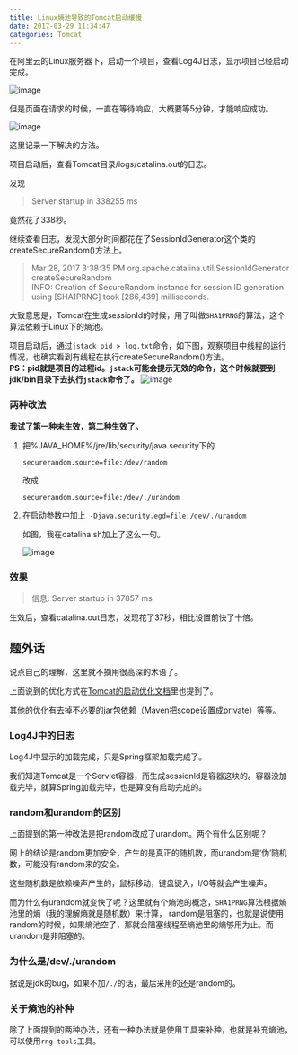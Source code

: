 ```yaml
---
title: Linux熵池导致的Tomcat启动缓慢
date: 2017-03-29 11:34:47
categories: Tomcat
---
```


在阿里云的Linux服务器下，启动一个项目，查看Log4J日志，显示项目已经启动完成。

![image](http://ok7wlv1ee.bkt.clouddn.com/17-3-29/64688158-file_1490765179140_13adf.png)

但是页面在请求的时候，一直在等待响应，大概要等5分钟，才能响应成功。

![image](http://ok7wlv1ee.bkt.clouddn.com/17-3-29/82861973-file_1490765195892_6ad8.png)

这里记录一下解决的方法。

<!-- more -->

项目启动后，查看Tomcat目录/logs/catalina.out的日志。

发现
> Server startup in 338255 ms

竟然花了338秒。

继续查看日志，发现大部分时间都花在了SessionIdGenerator这个类的createSecureRandom()方法上。
> Mar 28, 2017 3:38:35 PM org.apache.catalina.util.SessionIdGenerator createSecureRandom  
INFO: Creation of SecureRandom instance for session ID generation using [SHA1PRNG] took [286,439] milliseconds.

大致意思是，Tomcat在生成sessionId的时候，用了叫做`SHA1PRNG`的算法，这个算法依赖于Linux下的熵池。

项目启动后，通过`jstack pid > log.txt`命令，如下图，观察项目中线程的运行情况，也确实看到有线程在执行createSecureRandom()方法。  
**PS：pid就是项目的进程id。`jstack`可能会提示无效的命令，这个时候就要到jdk/bin目录下去执行`jstack`命令了。**
![image](http://ok7wlv1ee.bkt.clouddn.com/17-3-29/12999901-file_1490756527994_11216.png)

### 两种改法
**我试了第一种未生效，第二种生效了。**
1. 把%JAVA_HOME%/jre/lib/security/java.security下的

    `securerandom.source=file:/dev/random`

    改成

    `securerandom.source=file:/dev/./urandom`

2. 在启动参数中加上` -Djava.security.egd=file:/dev/./urandom`

    如图，我在catalina.sh加上了这么一句。
    
    ![image](http://ok7wlv1ee.bkt.clouddn.com/17-3-29/95284874-file_1490756122738_99d5.png)

### 效果
> 信息: Server startup in 37857 ms

生效后，查看catalina.out日志，发现花了37秒，相比设置前快了十倍。

## 题外话

说点自己的理解，这里就不摘用很高深的术语了。

上面说到的优化方式在[Tomcat的启动优化文档](https://wiki.apache.org/tomcat/HowTo/FasterStartUp)里也提到了。

其他的优化有去掉不必要的jar包依赖（Maven把scope设置成private）等等。

### Log4J中的日志
Log4J中显示的加载完成，只是Spring框架加载完成了。

我们知道Tomcat是一个Servlet容器，而生成sessionId是容器这块的。容器没加载完毕，就算Spring加载完毕，也是算没有启动完成的。

### random和urandom的区别
上面提到的第一种改法是把random改成了urandom。两个有什么区别呢？

网上的结论是random更加安全，产生的是真正的随机数，而urandom是‘伪’随机数，可能没有random来的安全。

这些随机数是依赖噪声产生的，鼠标移动，键盘键入，I/O等就会产生噪声。

而为什么有urandom就变快了呢？这里就有个熵池的概念，`SHA1PRNG`算法根据熵池里的熵（我的理解熵就是随机数）来计算，
random是阻塞的，也就是说使用random的时候，如果熵池空了，那就会阻塞线程至熵池里的熵够用为止。而urandom是非阻塞的。

### 为什么是/dev/./urandom
据说是jdk的bug，如果不加`/./`的话，最后采用的还是random的。

### 关于熵池的补种
除了上面提到的两种办法，还有一种办法就是使用工具来补种，也就是补充熵池，可以使用`rng-tools`工具。
